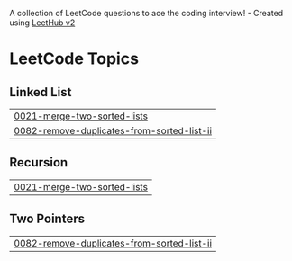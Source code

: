 A collection of LeetCode questions to ace the coding interview! - Created using [LeetHub v2](https://github.com/arunbhardwaj/LeetHub-2.0)
<!---LeetCode Topics Start-->
# LeetCode Topics
## Linked List
|  |
| ------- |
| [0021-merge-two-sorted-lists](https://github.com/HARSHITA4170/leetcode/tree/master/0021-merge-two-sorted-lists) |
| [0082-remove-duplicates-from-sorted-list-ii](https://github.com/HARSHITA4170/leetcode/tree/master/0082-remove-duplicates-from-sorted-list-ii) |
## Recursion
|  |
| ------- |
| [0021-merge-two-sorted-lists](https://github.com/HARSHITA4170/leetcode/tree/master/0021-merge-two-sorted-lists) |
## Two Pointers
|  |
| ------- |
| [0082-remove-duplicates-from-sorted-list-ii](https://github.com/HARSHITA4170/leetcode/tree/master/0082-remove-duplicates-from-sorted-list-ii) |
<!---LeetCode Topics End-->